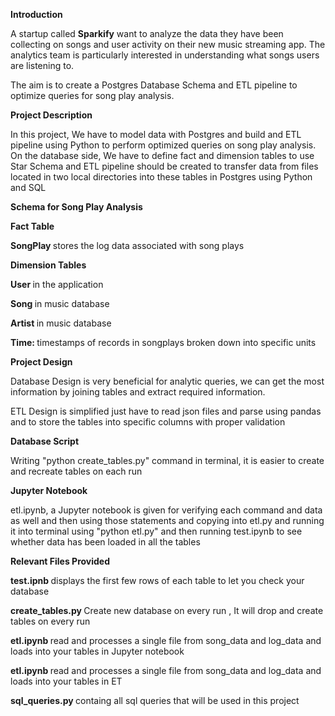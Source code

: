 <article class="markdown-body entry-content" itemprop="text"><p><b>Introduction</b></p>
<p>A startup called <b>Sparkify</b> want to analyze the data they have been collecting on songs and user activity on their new music streaming app. The analytics team is particularly interested in understanding what songs users are listening to.</p>
<p>The aim is to create a Postgres Database Schema and ETL pipeline to optimize queries for song play analysis.</p>
<p><b>Project Description </b></p>
<p>In this project, We have to model data with Postgres and build and ETL pipeline using Python to perform optimized queries on song play analysis. On the database side, We have to define fact and dimension tables to use  Star Schema and ETL pipeline should be created to transfer data from files located in two local directories into these tables in Postgres using Python and SQL</p>
<p><b>Schema for Song Play Analysis</b></p>
<p><b>Fact Table</b></p>
<p><b> SongPlay </b> stores the log data associated with song plays</p>
<p><b>Dimension Tables</b></p>
<p><b> User </b> in the application</p>
<p><b> Song </b> in music database</p>
<p><b> Artist </b> in music database</p>
<p><b> Time: </b> timestamps of records in songplays broken down into specific units</p>
<p><b>Project Design</b></p>
<p>Database Design is very beneficial for analytic queries, we can get the most information by joining tables and extract required information.</p>
<p>ETL Design is simplified just have to read json files and parse using pandas and to store the tables into specific columns with proper validation</p>
<p><b>Database Script</b></p>
<p>Writing "python create_tables.py" command in terminal, it is easier to create and recreate tables on each run</p>
<p><b>Jupyter Notebook</b></p>
<p>etl.ipynb, a Jupyter notebook is given for verifying each command and data as well and then using those statements and copying into etl.py and running it into terminal using "python etl.py" and then running test.ipynb to see whether data has been loaded in all the tables</p>
<p><b>Relevant Files Provided </b></p>
<p><b>test.ipnb </b>displays the first few rows of each table to let you check your database</p>
<p><b>create_tables.py </b>Create new database on every run , It will drop and create tables on every run</p>
<p><b>etl.ipynb </b>read and processes a single file from song_data and log_data and loads into your tables in Jupyter notebook</p>
<p><b>etl.ipynb </b>read and processes a single file from song_data and log_data and loads into your tables in ET</p>
<p><b>sql_queries.py </b>containg all sql queries that will be used in this project</p>
</article>